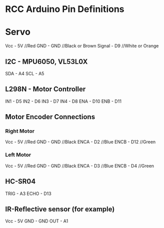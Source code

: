 # RCC Arduino Pin Definitions

# Servo
Vcc    - 5V     //Red
GND    - GND    //Black or Brown
Signal - D9     //White or Orange

## I2C - MPU6050, VL53L0X
SDA - A4
SCL - A5

## L298N - Motor Controller
IN1 - D5
IN2 - D6
IN3 - D7
IN4 - D8
ENA - D10
ENB - D11

## Motor Encoder Connections

### Right Motor
Vcc  - 5V       //Red
GND  - GND      //Black
ENCA - D2       //Blue
ENCB - D12      //Green

### Left Motor
Vcc  - 5V       //Red
GND  - GND      //Black
ENCA - D3       //Blue
ENCB - D4      //Green

## HC-SR04
TRIG - A3
ECHO - D13

## IR-Reflective sensor (for example)
Vcc - 5V
GND - GND
OUT - A1